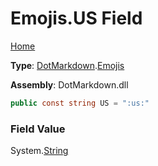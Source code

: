 # Emojis\.US Field

[Home](../../../README.md)

**Type**: [DotMarkdown](../../README.md)\.[Emojis](../README.md)

**Assembly**: DotMarkdown\.dll

```csharp
public const string US = ":us:"
```

### Field Value

System\.[String](https://docs.microsoft.com/en-us/dotnet/api/system.string)